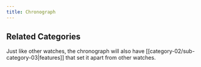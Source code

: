 ```yaml
---
title: Chronograph
---
```

## Related Categories ##

Just like other watches, the chronograph will also have [[category-02/sub-category-03|features]] that set it apart from other watches.